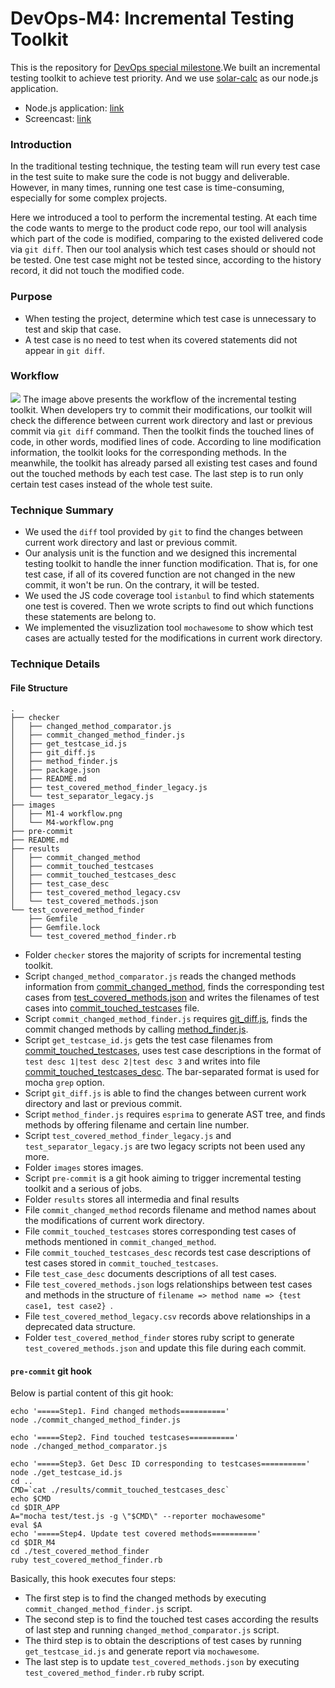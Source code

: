 # DevOps-M4: Incremental Testing Toolkit
This is the repository for [DevOps special milestone](https://github.com/CSC-DevOps/Course/blob/master/Project/M4.md).We built an incremental testing toolkit to achieve test priority. And we use [solar-calc](https://github.ncsu.edu/DevOps-Milestones/solar-calc) as our node.js application.
 - Node.js application: [link](https://github.ncsu.edu/DevOps-Milestones/solar-calc)
 - Screencast: [link](https://youtu.be/GsuOUdD1swY)

### Introduction
In the traditional testing technique, the testing team will run every test case in the test suite to make sure the code is not buggy and deliverable.
However, in many times, running one test case is time-consuming, especially for some complex projects.

Here we introduced a tool to perform the incremental testing.  At each time the code wants to merge to the product code repo, our tool will analysis which part of the code is modified, comparing to the existed delivered code via `git diff`.  Then our tool analysis which test cases should or should not be tested. One test case might not be tested since, according to the history record, it did not touch the modified code.

### Purpose
 - When testing the project, determine which test case is unnecessary to test and skip that case. 
 - A test case is no need to test when its covered statements did not appear in `git diff`.

### Workflow
![](https://github.ncsu.edu/DevOps-Milestones/DevOps-M4/blob/master/images/M4-workflow.png)
The image above presents the workflow of the incremental testing toolkit. When developers try to commit their modifications, our toolkit will check the difference between current work directory and last or previous commit via `git diff` command. Then the toolkit finds the touched lines of code, in other words, modified lines of code. According to line modification information, the toolkit looks for the corresponding methods. In the meanwhile, the toolkit has already parsed all existing test cases and found out the touched methods by each test case. The last step is to run only certain test cases instead of the whole test suite.

### Technique Summary
- We used the `diff` tool provided by `git` to find the changes between current work directory and last or previous commit.
- Our analysis unit is the function and we designed this incremental testing toolkit to handle the inner function modification. That is, for one test case, if all of its covered function are not changed in the new commit, it won't be run. On the contrary, it will be tested.
- We used the JS code coverage tool `istanbul` to find which statements one test is covered. Then we wrote scripts to find out which functions these statements are belong to.
- We implemented the visuzlization tool `mochawesome` to show which test cases are actually tested for the modifications in current work directory.

### Technique Details
#### File Structure
```
.
├── checker
│   ├── changed_method_comparator.js
│   ├── commit_changed_method_finder.js
│   ├── get_testcase_id.js
│   ├── git_diff.js
│   ├── method_finder.js
│   ├── package.json
│   ├── README.md
│   ├── test_covered_method_finder_legacy.js
│   └── test_separator_legacy.js
├── images
│   ├── M1-4 workflow.png
│   └── M4-workflow.png
├── pre-commit
├── README.md
├── results
│   ├── commit_changed_method
│   ├── commit_touched_testcases
│   ├── commit_touched_testcases_desc
│   ├── test_case_desc
│   ├── test_covered_method_legacy.csv
│   └── test_covered_methods.json
└── test_covered_method_finder
    ├── Gemfile
    ├── Gemfile.lock
    └── test_covered_method_finder.rb
```
 - Folder `checker` stores the majority of scripts for incremental testing toolkit.
  - Script `changed_method_comparator.js` reads the changed methods information from [commit_changed_method](https://github.ncsu.edu/DevOps-Milestones/DevOps-M4/blob/master/results/commit_changed_method), finds the corresponding test cases from [test_covered_methods.json](https://github.ncsu.edu/DevOps-Milestones/DevOps-M4/blob/master/results/test_covered_methods.json) and writes the filenames of test cases into [commit_touched_testcases](https://github.ncsu.edu/DevOps-Milestones/DevOps-M4/blob/master/results/commit_touched_testcases) file.
  - Script `commit_changed_method_finder.js` requires [git_diff.js](https://github.ncsu.edu/DevOps-Milestones/DevOps-M4/blob/master/checker/git_diff.js), finds the commit changed methods by calling [method_finder.js](https://github.ncsu.edu/DevOps-Milestones/DevOps-M4/blob/master/checker/method_finder.js).
  - Script `get_testcase_id.js` gets the test case filenames from [commit_touched_testcases](https://github.ncsu.edu/DevOps-Milestones/DevOps-M4/blob/master/results/commit_touched_testcases), uses test case descriptions in the format of `test desc 1|test desc 2|test desc 3` and writes into file [commit_touched_testcases_desc](https://github.ncsu.edu/DevOps-Milestones/DevOps-M4/blob/master/results/commit_touched_testcases_desc). The bar-separated format is used for mocha `grep` option.
  - Script `git_diff.js` is able to find the changes between current work directory and last or previous commit.
  - Script `method_finder.js` requires `esprima` to generate AST tree, and finds methods by offering filename and certain line number.
  - Script `test_covered_method_finder_legacy.js` and `test_separator_legacy.js` are two legacy scripts not been used any more.
 - Folder `images` stores images.
 - Script `pre-commit` is a git hook aiming to trigger incremental testing toolkit and a serious of jobs.
 - Folder `results` stores all intermedia and final results
  - File `commit_changed_method` records filename and method names about the modifications of current work directory.
  - File `commit_touched_testcases` stores corresponding test cases of methods mentioned in `commit_changed_method`.
  - File `commit_touched_testcases_desc` records test case descriptions of test cases stored in `commit_touched_testcases`.
  - File `test_case_desc` documents descriptions of all test cases.
  - File `test_covered_methods.json` logs relationships between test cases and methods in the structure of `filename => method name => {test case1, test case2} `.
  - File `test_covered_method_legacy.csv` records above relationships in a deprecated data structure.
 - Folder `test_covered_method_finder` stores ruby script to generate `test_covered_methods.json` and update this file during each commit.

#### `pre-commit` git hook
Below is partial content of this git hook:
```
echo '=====Step1. Find changed methods=========='
node ./commit_changed_method_finder.js

echo '=====Step2. Find touched testcases=========='
node ./changed_method_comparator.js

echo '=====Step3. Get Desc ID corresponding to testcases=========='
node ./get_testcase_id.js
cd ..
CMD=`cat ./results/commit_touched_testcases_desc`
echo $CMD
cd $DIR_APP
A="mocha test/test.js -g \"$CMD\" --reporter mochawesome"
eval $A
echo '=====Step4. Update test covered methods=========='
cd $DIR_M4
cd ./test_covered_method_finder
ruby test_covered_method_finder.rb
```
Basically, this hook executes four steps:
 - The first step is to find the changed methods by executing `commit_changed_method_finder.js` script.
 - The second step is to find the touched test cases according the results of last step and running `changed_method_comparator.js` script.
 - The third step is to obtain the descriptions of test cases by running `get_testcase_id.js` and generate report via `mochawesome`. 
 - The last step is to update `test_covered_methods.json` by executing `test_covered_method_finder.rb` ruby script.

